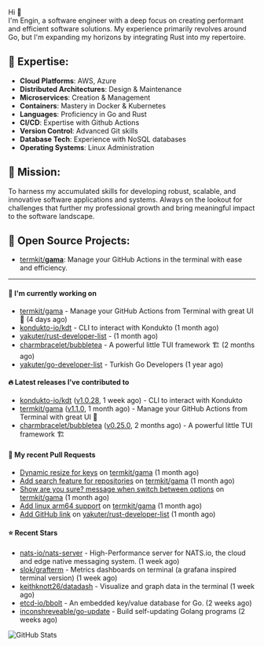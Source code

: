 Hi 👋\
I'm Engin, a software engineer with a deep focus on creating performant and efficient software solutions. My experience primarily revolves around Go, but I'm expanding my horizons by integrating Rust into my repertoire.

## 📌 Expertise:

- **Cloud Platforms**: AWS, Azure
- **Distributed Architectures**: Design & Maintenance
- **Microservices**: Creation & Management
- **Containers**: Mastery in Docker & Kubernetes
- **Languages**: Proficiency in Go and Rust
- **CI/CD**: Expertise with Github Actions
- **Version Control**: Advanced Git skills
- **Database Tech**: Experience with NoSQL databases
- **Operating Systems**: Linux Administration

## 🎯 Mission:

To harness my accumulated skills for developing robust, scalable, and innovative software applications and systems. Always on the lookout for challenges that further my professional growth and bring meaningful impact to the software landscape.

## 🧪 Open Source Projects:

- [termkit/**gama**](https://github.com/termkit/gama): Manage your GitHub Actions in the terminal with ease and efficiency.

---

#### 🚧 I'm currently working on

- [termkit/gama](https://github.com/termkit/gama) - Manage your GitHub Actions from Terminal with great UI 🧪 (4 days ago)
- [kondukto-io/kdt](https://github.com/kondukto-io/kdt) - CLI to interact with Kondukto (1 month ago)
- [yakuter/rust-developer-list](https://github.com/yakuter/rust-developer-list) -  (1 month ago)
- [charmbracelet/bubbletea](https://github.com/charmbracelet/bubbletea) - A powerful little TUI framework 🏗 (2 months ago)
- [yakuter/go-developer-list](https://github.com/yakuter/go-developer-list) - Turkish Go Developers (1 year ago)

#### 🔥 Latest releases I've contributed to

- [kondukto-io/kdt](https://github.com/kondukto-io/kdt) ([v1.0.28](https://github.com/kondukto-io/kdt/releases/tag/v1.0.28), 1 week ago) - CLI to interact with Kondukto
- [termkit/gama](https://github.com/termkit/gama) ([v1.1.0](https://github.com/termkit/gama/releases/tag/v1.1.0), 1 month ago) - Manage your GitHub Actions from Terminal with great UI 🧪
- [charmbracelet/bubbletea](https://github.com/charmbracelet/bubbletea) ([v0.25.0](https://github.com/charmbracelet/bubbletea/releases/tag/v0.25.0), 2 months ago) - A powerful little TUI framework 🏗

#### 🔀 My recent Pull Requests

- [Dynamic resize for keys](https://github.com/termkit/gama/pull/37) on [termkit/gama](https://github.com/termkit/gama) (1 month ago)
- [Add search feature for repositories](https://github.com/termkit/gama/pull/36) on [termkit/gama](https://github.com/termkit/gama) (1 month ago)
- [Show are you sure? message when switch between options](https://github.com/termkit/gama/pull/34) on [termkit/gama](https://github.com/termkit/gama) (1 month ago)
- [Add linux arm64 support](https://github.com/termkit/gama/pull/29) on [termkit/gama](https://github.com/termkit/gama) (1 month ago)
- [Add GitHub link](https://github.com/yakuter/rust-developer-list/pull/4) on [yakuter/rust-developer-list](https://github.com/yakuter/rust-developer-list) (1 month ago)

#### ⭐ Recent Stars

- [nats-io/nats-server](https://github.com/nats-io/nats-server) - High-Performance server for NATS.io, the cloud and edge native messaging system. (1 week ago)
- [slok/grafterm](https://github.com/slok/grafterm) - Metrics dashboards on terminal (a grafana inspired terminal version) (1 week ago)
- [keithknott26/datadash](https://github.com/keithknott26/datadash) - Visualize and graph data in the terminal (1 week ago)
- [etcd-io/bbolt](https://github.com/etcd-io/bbolt) - An embedded key/value database for Go. (2 weeks ago)
- [inconshreveable/go-update](https://github.com/inconshreveable/go-update) - Build self-updating Golang programs (2 weeks ago)

![GitHub Stats](http://github-profile-summary-cards.vercel.app/api/cards/profile-details?username=canack&theme=gotham)
